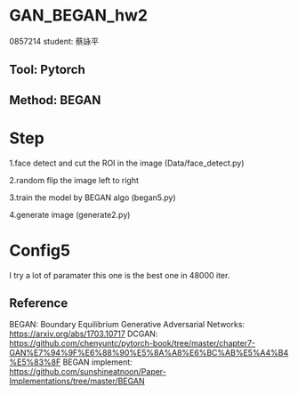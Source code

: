 # GAN_BEGAN_hw2
0857214 student: 蔡詠平


## Tool: Pytorch
## Method: BEGAN

# Step
1.face detect and cut the ROI in the image (Data/face_detect.py)

2.random flip the image left to right

3.train the model by BEGAN algo (began5.py)

4.generate image (generate2.py)

# Config5
I try a lot of paramater this one is the best one in 48000 iter.

## Reference
BEGAN: Boundary Equilibrium Generative Adversarial Networks: https://arxiv.org/abs/1703.10717
DCGAN: https://github.com/chenyuntc/pytorch-book/tree/master/chapter7-GAN%E7%94%9F%E6%88%90%E5%8A%A8%E6%BC%AB%E5%A4%B4%E5%83%8F
BEGAN implement: https://github.com/sunshineatnoon/Paper-Implementations/tree/master/BEGAN
